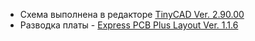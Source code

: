 - Схема выполнена в редакторе [TinyCAD Ver. 2.90.00](https://www.tinycad.net/)
- Разводка платы - [Express PCB Plus Layout Ver. 1.1.6](https://www.expresspcb.com/)

